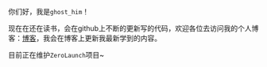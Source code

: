 你们好，我是`ghost_him`！

现在在还在读书，会在github上不断的更新写的代码，欢迎各位去访问我的个人博客：[博客](www.ghost-him.com)，我会在博客上更新我最新学到的内容。

目前正在维护`ZeroLaunch`项目~ 

